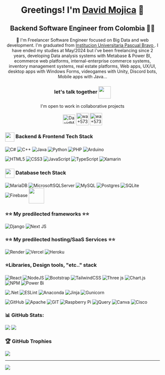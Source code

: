 <h1 align="center">Greetings! I'm <a href="http://davidmojica.42web.io/" target="_BLANK">David Mojica</a> 🦅</h1>
<h2 align="center">Backend Software Engineer from Colombia 👍🏼</h2>
<p align="center">💫 I'm Freelancer Software Engineer focused on Big Data and web development. I'm graduated from <a href="https://www.pascualbravo.edu.co">Institucion Universitaria Pascual Bravo </a>. I have ended my studies at May/2024 but i've been freelancing since 2 years, developing Data analysis systems with Metabase & Power BI, ecommerce web platforms, internal-enterprise commerce systems, inventory management systems, real estate platforms, Web apps, UX/UI, desktop apps with Windows Forms, videogames with Unity, Discord bots, Mobile apps with Java...</p>

<h3 align="center">let's talk together <img src="https://cdn-icons-png.flaticon.com/128/3002/3002655.png?ga=GA1.1.474962155.1696794002&track=ais"  align="center" width="40" height="40"> </h3>
<p align="center">I'm open to work in collaborative projects</p>

<p align="center">
    <a href="https://www.linkedin.com/in/david-mojica-vergara-a3898a265/" target="blank"><img align=center src="https://raw.githubusercontent.com/rahuldkjain/github-profile-readme-generator/master/src/images/icons/Social/linked-in-alt.svg" alt="DavidMojica" height="30" width="40" /></a>
    <a href="https://wa.link/oxztt4"> <img align="center" alt="wa+573197750000" src="https://cdn-icons-png.flaticon.com/128/3670/3670051.png" height="40" width="40"></a>
    <a href="https://twitch.tv/caraqlo"> <img align="center" alt="wa+573197750000" src="https://cdn-icons-png.flaticon.com/128/2111/2111668.png?ga=GA1.1.474962155.1696794002&track=ais" height="40" width="40"></a>
</p>

<p align="center">
    <h3 > <img src="https://cdn-icons-png.flaticon.com/128/1343/1343438.png?ga=GA1.1.474962155.1696794002&track=ais" width="30" align="center"> Backend & Frontend Tech Stack</h3>

![C#](https://img.shields.io/badge/c%23-%23239120.svg?style=for-the-badge&logo=c-sharp&logoColor=white) ![C++](https://img.shields.io/badge/c++-%2300599C.svg?style=for-the-badge&logo=c%2B%2B&logoColor=white) ![Java](https://img.shields.io/badge/java-%23ED8B00.svg?style=for-the-badge&logo=openjdk&logoColor=white)
![Python](https://img.shields.io/badge/python-3670A0?style=for-the-badge&logo=python&logoColor=ffdd54) ![PHP](https://img.shields.io/badge/php-%23777BB4.svg?style=for-the-badge&logo=php&logoColor=white) ![Arduino](https://img.shields.io/badge/-Arduino-00979D?style=for-the-badge&logo=Arduino&logoColor=white)

![HTML5](https://img.shields.io/badge/html5-%23E34F26.svg?style=for-the-badge&logo=html5&logoColor=white) ![CSS3](https://img.shields.io/badge/css3-%231572B6.svg?style=for-the-badge&logo=css3&logoColor=white)  ![JavaScript](https://img.shields.io/badge/javascript-%23323330.svg?style=for-the-badge&logo=javascript&logoColor=%23F7DF1E) ![TypeScript](https://img.shields.io/badge/typescript-%23007ACC.svg?style=for-the-badge&logo=typescript&logoColor=white) ![Xamarin](https://img.shields.io/badge/Xamarin-3199DC?style=for-the-badge&logo=xamarin&logoColor=white)
</p>

<h3> <img src="https://img.icons8.com/?size=80&id=64502&format=png" width="30" align="center"> Database tech Stack</h3>

![MariaDB](https://img.shields.io/badge/MariaDB-003545?style=for-the-badge&logo=mariadb&logoColor=white) ![MicrosoftSQLServer](https://img.shields.io/badge/Microsoft%20SQL%20Sever-CC2927?style=for-the-badge&logo=microsoft%20sql%20server&logoColor=white) ![MySQL](https://img.shields.io/badge/mysql-%2300f.svg?style=for-the-badge&logo=mysql&logoColor=white) ![Postgres](https://img.shields.io/badge/postgres-%23316192.svg?style=for-the-badge&logo=postgresql&logoColor=white) ![SQLite](https://img.shields.io/badge/sqlite-%2307405e.svg?style=for-the-badge&logo=sqlite&logoColor=white) ![Firebase](https://img.shields.io/badge/firebase-a08021?style=for-the-badge&logo=firebase&logoColor=ffcd34) <img src="https://uxwing.com/wp-content/themes/uxwing/download/brands-and-social-media/phpmyadmin-icon.png" width="50" align="center">

<h3>⭐⭐ My predilected frameworks ⭐⭐</h3>

![Django](https://img.shields.io/badge/django-%23092E20.svg?style=for-the-badge&logo=django&logoColor=white) ![Next JS](https://img.shields.io/badge/Next-black?style=for-the-badge&logo=next.js&logoColor=white)

<h3>⭐⭐ My predilected hosting/SaaS Services ⭐⭐</h3> 

![Render](https://img.shields.io/badge/Render-%46E3B7.svg?style=for-the-badge&logo=render&logoColor=white) ![Vercel](https://img.shields.io/badge/vercel-%23000000.svg?style=for-the-badge&logo=vercel&logoColor=white) ![Heroku](https://img.shields.io/badge/heroku-%23430098.svg?style=for-the-badge&logo=heroku&logoColor=white)

<h3>⭐Libraries, Design tools, "etc.." stack</h3>

![React](https://img.shields.io/badge/react-%2320232a.svg?style=for-the-badge&logo=react&logoColor=%2361DAFB) ![NodeJS](https://img.shields.io/badge/node.js-6DA55F?style=for-the-badge&logo=node.js&logoColor=white) ![Bootstrap](https://img.shields.io/badge/bootstrap-%23563D7C.svg?style=for-the-badge&logo=bootstrap&logoColor=white) ![TailwindCSS](https://img.shields.io/badge/tailwindcss-%2338B2AC.svg?style=for-the-badge&logo=tailwind-css&logoColor=white) ![Three js](https://img.shields.io/badge/threejs-black?style=for-the-badge&logo=three.js&logoColor=white) ![Chart.js](https://img.shields.io/badge/chart.js-F5788D.svg?style=for-the-badge&logo=chart.js&logoColor=white) ![NPM](https://img.shields.io/badge/NPM-%23CB3837.svg?style=for-the-badge&logo=npm&logoColor=white) ![Power Bi](https://img.shields.io/badge/power_bi-F2C811?style=for-the-badge&logo=powerbi&logoColor=black)

![.Net](https://img.shields.io/badge/.NET-5C2D91?style=for-the-badge&logo=.net&logoColor=white)  ![ESLint](https://img.shields.io/badge/ESLint-4B3263?style=for-the-badge&logo=eslint&logoColor=white) ![Anaconda](https://img.shields.io/badge/Anaconda-%2344A833.svg?style=for-the-badge&logo=anaconda&logoColor=white) ![Jinja](https://img.shields.io/badge/jinja-white.svg?style=for-the-badge&logo=jinja&logoColor=black)  ![Gunicorn](https://img.shields.io/badge/gunicorn-%298729.svg?style=for-the-badge&logo=gunicorn&logoColor=white)

![GitHub](https://img.shields.io/badge/GitHub-%23121011.svg?style=for-the-badge&logo=github&logoColor=white) ![Apache](https://img.shields.io/badge/apache-%23D42029.svg?style=for-the-badge&logo=apache&logoColor=white)  ![GIT](https://img.shields.io/badge/Git-fc6d26?style=for-the-badge&logo=git&logoColor=white) ![Raspberry Pi](https://img.shields.io/badge/-RaspberryPi-C51A4A?style=for-the-badge&logo=Raspberry-Pi)  ![jQuery](https://img.shields.io/badge/jquery-%230769AD.svg?style=for-the-badge&logo=jquery&logoColor=white) ![Canva](https://img.shields.io/badge/Canva-%2300C4CC.svg?style=for-the-badge&logo=Canva&logoColor=white) ![Cisco](https://img.shields.io/badge/cisco-%23049fd9.svg?style=for-the-badge&logo=cisco&logoColor=black) 

### 📊 GitHub Stats:
![](https://github-readme-stats.vercel.app/api?username=DavidMojica&theme=shades-of-purple&hide_border=false&include_all_commits=false&count_private=true)  ![](https://github-readme-stats.vercel.app/api/top-langs/?username=DavidMojica&theme=shades-of-purple&hide_border=false&include_all_commits=False&count_private=true&layout=compact)


### 🏆 GitHub Trophies
![](https://github-profile-trophy.vercel.app/?username=DavidMojica&theme=darkhub&no-frame=false&no-bg=true&margin-w=4)

---
[![](https://visitcount.itsvg.in/api?id=DavidMojicaDev&icon=0&color=0)](https://visitcount.itsvg.in)
</p>



